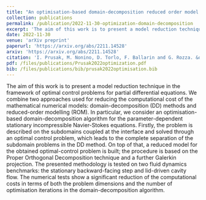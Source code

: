 ```yaml
---
title: "An optimisation-based domain-decomposition reduced order model for the incompressible Navier-Stokes equations"
collection: publications
permalink: /publication/2022-11-30-optimization-domain-decomposition
excerpt: 'The aim of this work is to present a model reduction technique in the framework of optimal control problems for partial differential equations. We combine two approaches used for reducing the computational cost of the mathematical numerical models: domain-decomposition (DD) methods and reduced-order modelling (ROM). In particular, we consider an optimisation-based domain-decomposition algorithm for the parameter-dependent stationary incompressible Navier-Stokes equations. Firstly, the problem is described on the subdomains coupled at the interface and solved through an optimal control problem, which leads to the complete separation of the subdomain problems in the DD method. On top of that, a reduced model for the obtained optimal-control problem is built; the procedure is based on the Proper Orthogonal Decomposition technique and a further Galerkin projection. The presented methodology is tested on two fluid dynamics benchmarks: the stationary backward-facing step and lid-driven cavity flow. The numerical tests show a significant reduction of the computational costs in terms of both the problem dimensions and the number of optimisation iterations in the domain-decomposition algorithm.'
date: 2022-11-30
venue: 'arXiv preprint'
paperurl: 'https://arxiv.org/abs/2211.14528'
arxiv: 'https://arxiv.org/abs/2211.14528'
citation: 'I. Prusak, M. Nonino, D. Torlo, F. Ballarin and G. Rozza. &quot;An optimisation-based domain-decomposition reduced order model for the incompressible Navier-Stokes equations.&quot; (2022) <i>arXiv preprint</i>, arXiv:2211.14528.'
pdf: /files/publications/Prusak2022optimization.pdf
bib: /files/publications/bib/prusak2022optimisation.bib
---
```

The aim of this work is to present a model reduction technique in the framework of optimal control problems for partial differential equations. We combine two approaches used for reducing the computational cost of the mathematical numerical models: domain-decomposition (DD) methods and reduced-order modelling (ROM). In particular, we consider an optimisation-based domain-decomposition algorithm for the parameter-dependent stationary incompressible Navier-Stokes equations. Firstly, the problem is described on the subdomains coupled at the interface and solved through an optimal control problem, which leads to the complete separation of the subdomain problems in the DD method. On top of that, a reduced model for the obtained optimal-control problem is built; the procedure is based on the Proper Orthogonal Decomposition technique and a further Galerkin projection. The presented methodology is tested on two fluid dynamics benchmarks: the stationary backward-facing step and lid-driven cavity flow. The numerical tests show a significant reduction of the computational costs in terms of both the problem dimensions and the number of optimisation iterations in the domain-decomposition algorithm.

